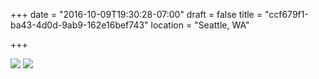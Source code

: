 +++
date = "2016-10-09T19:30:28-07:00"
draft = false
title = "ccf679f1-ba43-4d0d-9ab9-162e16bef743"
location = "Seattle, WA"

+++

![](https://d17enza3bfujl8.cloudfront.net/20161009_01_04.jpg)
![](https://d17enza3bfujl8.cloudfront.net/20161009_01_12.jpg)

